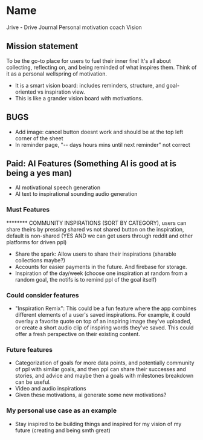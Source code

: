 # Name
Jrive - Drive Journal
Personal motivation coach
Vision

## Mission statement
To be the go-to place for users to fuel their inner fire! It's all about collecting, reflecting on, and being reminded of what inspires them. Think of it as a personal wellspring of motivation.
* It is a smart vision board: includes reminders, structure, and goal-oriented vs inspiration view.
* This is like a grander vision board with motivations.


## BUGS
* Add image: cancel button doesnt work and should be at the top left corner of the sheet
* In reminder page, "-- days hours mins until next reminder" not correct


## Paid: AI Features (Something AI is good at is being a yes man)
* AI motivational speech generation
* AI text to inspirational sounding audio generation


### Must Features
******** COMMUNITY INSPIRATIONS (SORT BY CATEGORY), users can share theirs by pressing shared vs not shared button on the inspiration, default is non-shared (YES AND we can get users through reddit and other platforms for driven ppl)
* Share the spark: Allow users to share their inspirations (sharable collections maybe?)
* Accounts for easier payments in the future. And firebase for storage.
* Inspiration of the day/week (choose one inspiration at random from a random goal, the notifs is to remind ppl of the goal itself)

### Could consider features
* "Inspiration Remix": This could be a fun feature where the app combines different elements of a user's saved inspirations. For example, it could overlay a favorite quote on top of an inspiring image they've uploaded, or create a short audio clip of inspiring words they've saved. This could offer a fresh perspective on their existing content.

### Future features
* Categorization of goals for more data points, and potentially community of ppl with similar goals, and then ppl can share their successes and stories, and advice and maybe then a goals with milestones breakdown can be useful.
* Video and audio inspirations
* Given these motivations, ai generate some new motivations?



### My personal use case as an example
* Stay inspired to be building things and inspired for my vision of my future (creating and being smth great)
